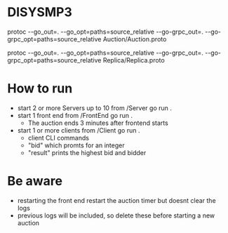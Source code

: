 # DISYSMP3

protoc --go_out=. --go_opt=paths=source_relative --go-grpc_out=. --go-grpc_opt=paths=source_relative Auction/Auction.proto

protoc --go_out=. --go_opt=paths=source_relative --go-grpc_out=. --go-grpc_opt=paths=source_relative Replica/Replica.proto

# How to run 
* start 2 or more Servers up to 10 from /Server go run .
* start 1 front end from /FrontEnd go run .
    * The auction ends 3 minutes after frontend starts  
* start 1 or more clients from /Client go run .
    * client CLI commands
    * "bid" which promts for an integer
    * "result" prints the highest bid and bidder

# Be aware 
* restarting the front end restart the auction timer but doesnt clear the logs
* previous logs will be included, so delete these before starting a new auction   
